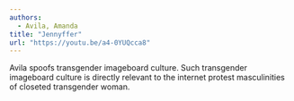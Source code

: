 ```yaml
---
authors:
  - Avila, Amanda 
title: "Jennyffer"
url: "https://youtu.be/a4-0YUQcca8"
---
```


Avila spoofs transgender imageboard culture. Such transgender
imageboard culture is directly relevant to the internet protest
masculinities of closeted transgender woman.
